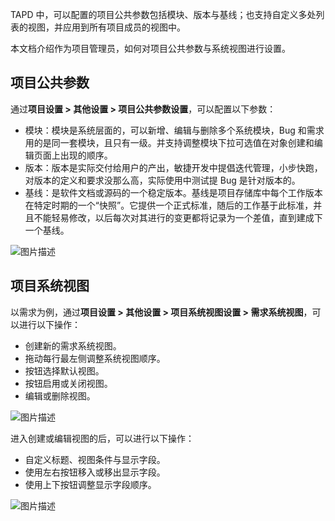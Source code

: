 TAPD 中，可以配置的项目公共参数包括模块、版本与基线；也支持自定义多处列表的视图，并应用到所有项目成员的视图中。

本文档介绍作为项目管理员，如何对项目公共参数与系统视图进行设置。

 

## 项目公共参数

通过**项目设置 > 其他设置 > 项目公共参数设置**，可以配置以下参数：

- 模块：模块是系统层面的，可以新增、编辑与删除多个系统模块，Bug 和需求用的是同一套模块，且只有一级。并支持调整模块下拉可选值在对象创建和编辑页面上出现的顺序。
- 版本：版本是实际交付给用户的产出，敏捷开发中提倡迭代管理，小步快跑，对版本的定义和要求没那么高，实际使用中测试提 Bug 是针对版本的。
- 基线：是软件文档或源码的一个稳定版本。基线是项目存储库中每个工作版本在特定时期的一个“快照”。它提供一个正式标准，随后的工作基于此标准，并且不能轻易修改，以后每次对其进行的变更都将记录为一个差值，直到建成下一个基线。


![图片描述](https://main.qcloudimg.com/raw/94a8a71d0ce4f2d2be6af2bc097d4e05.png)

 

## 项目系统视图

以需求为例，通过**项目设置 > 其他设置 > 项目系统视图设置 > 需求系统视图**，可以进行以下操作：

- 创建新的需求系统视图。
- 拖动每行最左侧调整系统视图顺序。
- 按钮选择默认视图。
- 按钮启用或关闭视图。
- 编辑或删除视图。

  

![图片描述](https://main.qcloudimg.com/raw/36f2cb9937892bf39c49f2dad33f66ac.png)

进入创建或编辑视图的后，可以进行以下操作：

- 自定义标题、视图条件与显示字段。
- 使用左右按钮移入或移出显示字段。
- 使用上下按钮调整显示字段顺序。

  
![图片描述](https://main.qcloudimg.com/raw/629c5419566110922a9937d59f431da5.png)
